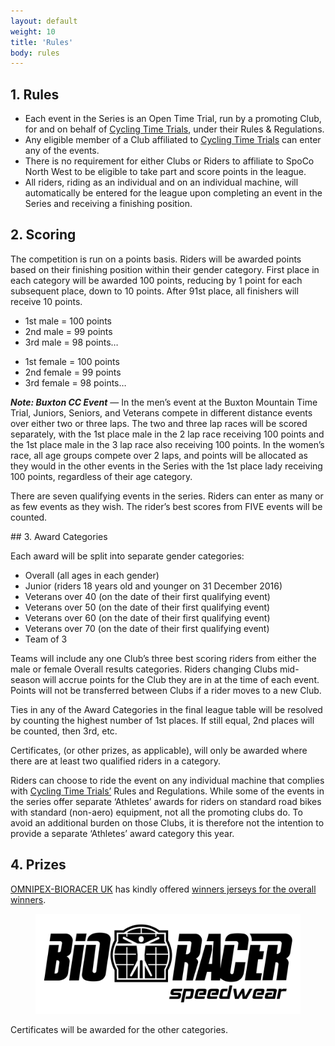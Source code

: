 ```yaml
---
layout: default
weight: 10
title: 'Rules'
body: rules
---
```


## 1. Rules

<ul class="content__list">
	<li class="content__list-item">Each event in the Series is an Open Time Trial, run by a promoting Club, for and on behalf of <a href="http://www.cyclingtimetrials.org.uk">Cycling Time Trials</a>, under their Rules & Regulations.</li>
	<li class="content__list-item">Any eligible member of a Club affiliated to <a href="http://www.cyclingtimetrials.org.uk">Cycling Time Trials</a> can enter any of the events.</li>
	<li class="content__list-item">There is no requirement for either Clubs or Riders to affiliate to SpoCo North West to be eligible to take part and score points in the league. </li>
	<li class="content__list-item">All riders, riding as an individual and on an individual machine, will automatically be entered for the league upon completing an event in the Series and receiving a finishing position.</li>
</ul>

## 2. Scoring

The competition is run on a points basis. Riders will be awarded points based on their finishing position within their gender category. First place in each category will be awarded 100 points, reducing by 1 point for each subsequent place, down to 10 points. After 91st place, all finishers will receive 10 points.

<ul class="content__list">
	<li class="content__list-item">1st male = 100 points</li>
	<li class="content__list-item">2nd male = 99 points</li>
	<li class="content__list-item">3rd male = 98 points&hellip;</li>
</ul>

<ul class="content__list">
	<li class="content__list-item">1st female = 100 points</li>
	<li class="content__list-item">2nd female = 99 points</li>
	<li class="content__list-item">3rd female = 98 points&hellip;</li>
</ul>

**_Note: Buxton CC Event_** — In the men’s event at the Buxton Mountain Time Trial, Juniors, Seniors, and Veterans compete in different distance events over either two or three laps. The two and three lap races will be scored separately, with the 1st place male in the 2 lap race receiving 100 points and the 1st place male in the 3 lap race also receiving 100 points. In the women’s race, all age groups compete over 2 laps, and points will be allocated as they would in the other events in the Series with the 1st place lady receiving 100 points, regardless of their age category.

There are seven qualifying events in the series. Riders can enter as many or as few events as they wish. The rider’s best scores from FIVE events will be counted.


## 3. Award Categories

Each award will be split into separate gender categories:

<ul class="content__list">
	<li class="content__list-item"><span>Overall</span> (all ages in each gender)</li>
	<li class="content__list-item"><span>Junior</span> (riders 18 years old and younger on 31 December 2016)</li>
	<li class="content__list-item"><span>Veterans over 40</span> (on the date of their first qualifying event)</li>
	<li class="content__list-item"><span>Veterans over 50</span> (on the date of their first qualifying event)</li>
	<li class="content__list-item"><span>Veterans over 60</span> (on the date of their first qualifying event)</li>
	<li class="content__list-item"><span>Veterans over 70</span> (on the date of their first qualifying event)</li>
	<li class="content__list-item"><span>Team of 3</span></li>
</ul>

Teams will include any one Club’s three best scoring riders from either the male or female Overall results categories. Riders changing Clubs mid-season will accrue points for the Club they are in at the time of each event. Points will not be transferred between Clubs if a rider moves to a new Club.

Ties in any of the Award Categories in the final league table will be resolved by counting the highest number of 1st places. If still equal, 2nd places will be counted, then 3rd, etc.

Certificates, (or other prizes, as applicable), will only be awarded where there are at least two qualified riders in a category.

Riders can choose to ride the event on any individual machine that complies with <a href="http://www.cyclingtimetrials.org.uk">Cycling Time Trials’</a> Rules and Regulations. While some of the events in the series offer separate ‘Athletes’ awards for riders on standard road bikes with standard (non-aero) equipment, not all the promoting clubs do. To avoid an additional burden on those Clubs, it is therefore not the intention to provide a separate ‘Athletes’ award category this year.

## 4. Prizes

<a href="http://www.onimpex.co.uk/"><span class="nowrap">OMNIPEX-BIORACER UK</span></a> has kindly offered <a href="/sponsors_prizes/">winners jerseys for the overall winners</a>.

<figure class="fig fig--alt">
	<img class="fig__img" src="../img/bioracer-barrier-bw.svg" alt="Bioracer logo" />
</figure>

Certificates will be awarded for the other categories.